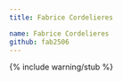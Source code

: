 ```yaml
---
title: Fabrice Cordelieres

name: Fabrice Cordelieres
github: fab2506
---
```

{% include warning/stub %}

